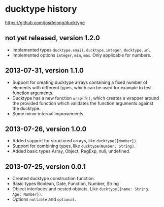 # ducktype history

https://github.com/josdejong/ducktype


## not yet released, version 1.2.0

- Implemented types `ducktype.email`, `ducktype.integer`, `ducktype.url`.
- Implemented options `integer`, `min`, `max`. Only applicable for numbers.


## 2013-07-31, version 1.1.0

- Support for creating ducktype arrays containing a fixed number of elements
  with different types, which can be used for example to test function
  arguments.
- Ducktype has a new function `wrap(fn)`, which creates a wrapper around
  the provided function which validates the function arguments against the
  ducktype.
- Some minor internal improvements.


## 2013-07-26, version 1.0.0

- Added support for structured arrays, like `ducktype([Number])`.
- Support for combining types, like `ducktype(Number, String)`.
- Added basic types Array, Object, RegExp, null, undefined.


## 2013-07-25, version 0.0.1

- Created ducktype construction function.
- Basic types Boolean, Date, Function, Number, String
- Object interfaces and nested objects.
  Like `ducktype({name: String, Age: Number})`.
- Options `nullable` and `optional`.
